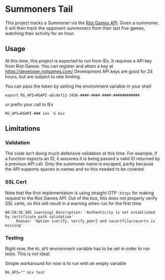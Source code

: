# Summoners Tail

This project tracks a Summoner via the
[Riot Games API](https://developer.riotgames.com/apis). Given a summoner, it
will then track the opponent summoners from their last five games, watching
their activity for an hour.

## Usage

At this time, this project is expected to run from IEx. It requires a API key
from Riot Games. You can register and attain a key at
https://developer.riotgames.com/
Development API keys are good for 24 hours, but are subject to rate limiting.

You can pass the token by setting the environment variable in your shell
```shell
export RG_API=RGAPI-abcdef12-3456-####-####-####-############
```
or prefix your call to IEx
```shell
RG_API=RGAPI-### iex -S mix
```

## Limitations

### Validation

The code isn't doing much defensive validation at this time. For example, if a
function expects an ID, it assumes it is being passed a valid ID returned by a
previous API call. Only the summoner name is escaped, partly because the API
supports spaces in names and so this needed to be covered.

### SSL Cert

Note that the first implementation is using straight OTP `:httpc` for making
request to the Riot Games API. Out of the box, this does not properly verify
SSL certs, so this will result in a warning when run for the first time:
```
06:59:36.305 [warning] Description: 'Authenticity is not established by certificate path validation'
     Reason: 'Option {verify, verify_peer} and cacertfile/cacerts is missing'
```

### Testing

Right now, the `RG_API` environment variable has to be set in order to run
tests. This is not ideal.

Simple workaround for now is to run with an empty variable
```shell
RG_API="" mix test
```
